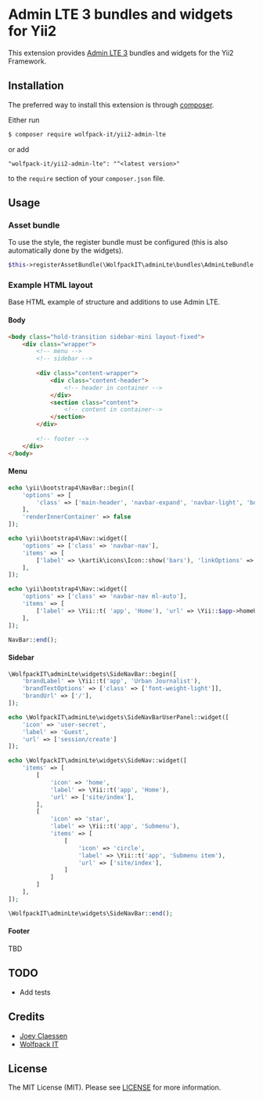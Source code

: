 # Admin LTE 3 bundles and widgets for Yii2

This extension provides [Admin LTE 3](https://adminlte.io/themes/dev/AdminLTE/index.html) bundles and widgets for the Yii2 Framework.

## Installation

The preferred way to install this extension is through [composer](http://getcomposer.org/download/).

Either run

```bash
$ composer require wolfpack-it/yii2-admin-lte
```

or add

```
"wolfpack-it/yii2-admin-lte": "^<latest version>"
```

to the `require` section of your `composer.json` file.

## Usage

### Asset bundle
To use the style, the register bundle must be configured (this is also automatically done by the widgets).

```php
$this->registerAssetBundle(\WolfpackIT\adminLte\bundles\AdminLteBundle::class);
```

### Example HTML layout
Base HTML example of structure and additions to use Admin LTE.

#### Body
```html
<body class="hold-transition sidebar-mini layout-fixed">
    <div class="wrapper">
        <!-- menu -->
        <!-- sidebar -->
        
        <div class="content-wrapper">
            <div class="content-header">
                <!-- header in container -->
            </div>
            <section class="content">
                <!-- content in container-->
            </section>
        </div>
        
        <!-- footer -->
    </div>
</body>
``` 

#### Menu
```php
echo \yii\bootstrap4\NavBar::begin([
    'options' => [
        'class' => ['main-header', 'navbar-expand', 'navbar-light', 'border-bottom'],
    ],
    'renderInnerContainer' => false
]);

echo \yii\bootstrap4\Nav::widget([
    'options' => ['class' => 'navbar-nav'],
    'items' => [
        ['label' => \kartik\icons\Icon::show('bars'), 'linkOptions' => ['data-widget' => 'pushmenu'], 'encode' => false],
    ],
]);

echo \yii\bootstrap4\Nav::widget([
    'options' => ['class' => 'navbar-nav ml-auto'],
    'items' => [
        ['label' => \Yii::t( 'app', 'Home'), 'url' => \Yii::$app->homeUrl],
    ],
]);

NavBar::end();
```

#### Sidebar
```php
\WolfpackIT\adminLte\widgets\SideNavBar::begin([
    'brandLabel' => \Yii::t('app', 'Urban Journalist'),
    'brandTextOptions' => ['class' => ['font-weight-light']],
    'brandUrl' => ['/'],
]);

echo \WolfpackIT\adminLte\widgets\SideNavBarUserPanel::widget([
    'icon' => 'user-secret',
    'label' => 'Guest',
    'url' => ['session/create']
]);

echo \WolfpackIT\adminLte\widgets\SideNav::widget([
    'items' => [
        [
            'icon' => 'home',
            'label' => \Yii::t('app', 'Home'),
            'url' => ['site/index'],
        ],
        [
            'icon' => 'star',
            'label' => \Yii::t('app', 'Submenu'),
            'items' => [
                [
                    'icon' => 'circle',
                    'label' => \Yii::t('app', 'Submenu item'),
                    'url' => ['site/index'],
                ]
            ]
        ]
    ],
]);

\WolfpackIT\adminLte\widgets\SideNavBar::end();
```

#### Footer
TBD

## TODO
- Add tests 

## Credits
- [Joey Claessen](https://github.com/joester89)
- [Wolfpack IT](https://github.com/wolfpack-it)

## License

The MIT License (MIT). Please see [LICENSE](https://github.com/wolfpack-it/yii2-admin-lte/blob/master/LICENSE) for more information.